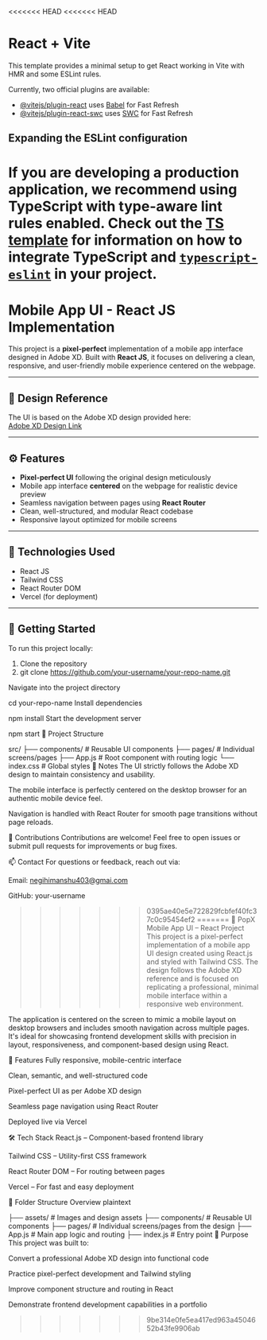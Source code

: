 <<<<<<< HEAD
<<<<<<< HEAD
# React + Vite

This template provides a minimal setup to get React working in Vite with HMR and some ESLint rules.

Currently, two official plugins are available:

- [@vitejs/plugin-react](https://github.com/vitejs/vite-plugin-react/blob/main/packages/plugin-react) uses [Babel](https://babeljs.io/) for Fast Refresh
- [@vitejs/plugin-react-swc](https://github.com/vitejs/vite-plugin-react/blob/main/packages/plugin-react-swc) uses [SWC](https://swc.rs/) for Fast Refresh

## Expanding the ESLint configuration

If you are developing a production application, we recommend using TypeScript with type-aware lint rules enabled. Check out the [TS template](https://github.com/vitejs/vite/tree/main/packages/create-vite/template-react-ts) for information on how to integrate TypeScript and [`typescript-eslint`](https://typescript-eslint.io) in your project.
=======
# Mobile App UI - React JS Implementation

This project is a **pixel-perfect** implementation of a mobile app interface designed in Adobe XD. Built with **React JS**, it focuses on delivering a clean, responsive, and user-friendly mobile experience centered on the webpage.

---

## 🎨 Design Reference

The UI is based on the Adobe XD design provided here:  
[Adobe XD Design Link](https://xd.adobe.com/view/b68eea25-003d-4a5d-8fdd-d463eeb20b32-e3dd)

---

## ⚙️ Features

- **Pixel-perfect UI** following the original design meticulously
- Mobile app interface **centered** on the webpage for realistic device preview
- Seamless navigation between pages using **React Router**
- Clean, well-structured, and modular React codebase
- Responsive layout optimized for mobile screens

---

## 🧰 Technologies Used

- React JS
- Tailwind CSS
- React Router DOM
- Vercel (for deployment)

---

## 🚀 Getting Started

To run this project locally:

1. Clone the repository
2. 
   git clone https://github.com/your-username/your-repo-name.git

Navigate into the project directory


cd your-repo-name
Install dependencies


npm install
Start the development server


npm start
📝 Project Structure

src/
 ├── components/      # Reusable UI components
 ├── pages/           # Individual screens/pages
 ├── App.js           # Root component with routing logic
 └── index.css        # Global styles
📌 Notes
The UI strictly follows the Adobe XD design to maintain consistency and usability.

The mobile interface is perfectly centered on the desktop browser for an authentic mobile device feel.

Navigation is handled with React Router for smooth page transitions without page reloads.

🙌 Contributions
Contributions are welcome! Feel free to open issues or submit pull requests for improvements or bug fixes.

📫 Contact
For questions or feedback, reach out via:

Email: negihimanshu403@gmai.com

GitHub: your-username

>>>>>>> 0395ae40e5e722829fcbfef40fc37c0c95454ef2
=======
📱 PopX Mobile App UI – React Project
This project is a pixel-perfect implementation of a mobile app UI design created using React.js and styled with Tailwind CSS. The design follows the Adobe XD reference and is focused on replicating a professional, minimal mobile interface within a responsive web environment.

The application is centered on the screen to mimic a mobile layout on desktop browsers and includes smooth navigation across multiple pages. It's ideal for showcasing frontend development skills with precision in layout, responsiveness, and component-based design using React.

🔧 Features
Fully responsive, mobile-centric interface

Clean, semantic, and well-structured code

Pixel-perfect UI as per Adobe XD design

Seamless page navigation using React Router

Deployed live via Vercel

🛠️ Tech Stack
React.js – Component-based frontend library

Tailwind CSS – Utility-first CSS framework

React Router DOM – For routing between pages

Vercel – For fast and easy deployment

📂 Folder Structure Overview
plaintext

├── assets/          # Images and design assets
├── components/      # Reusable UI components
├── pages/           # Individual screens/pages from the design
├── App.js           # Main app logic and routing
├── index.js         # Entry point
📌 Purpose
This project was built to:

Convert a professional Adobe XD design into functional code

Practice pixel-perfect development and Tailwind styling

Improve component structure and routing in React

Demonstrate frontend development capabilities in a portfolio
>>>>>>> 9be314e0fe5ea417ed963a4504652b43fe9906ab
